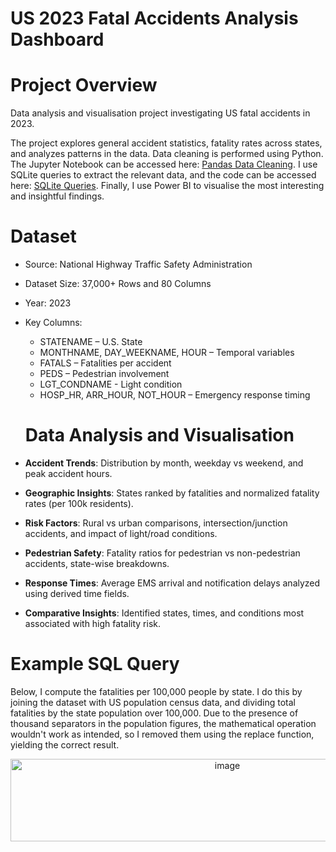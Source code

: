 # US 2023 Fatal Accidents Analysis Dashboard

# Project Overview

Data analysis and visualisation project investigating US fatal accidents in 2023. 

The project explores general accident statistics, fatality rates across states, and analyzes patterns in the data. Data cleaning is performed using Python. The Jupyter Notebook can be accessed here: [Pandas Data Cleaning](https://github.com/Orczerker12/US-Fatal-Accidents/blob/main/Pandas%20Code.ipynb). I use SQLite queries to extract the relevant data, and the code can be accessed here: [SQLite Queries](https://github.com/Orczerker12/US-Fatal-Accidents/blob/main/SQLite%20Queries). Finally, I use Power BI to visualise the most interesting and insightful findings.


# Dataset
- Source: National Highway Traffic Safety Administration
- Dataset Size: 37,000+ Rows and 80 Columns
- Year: 2023
- Key Columns:
  - STATENAME – U.S. State
  - MONTHNAME, DAY_WEEKNAME, HOUR – Temporal variables
  - FATALS – Fatalities per accident
  - PEDS – Pedestrian involvement
  - LGT_CONDNAME - Light condition
  - HOSP_HR, ARR_HOUR, NOT_HOUR – Emergency response timing
 
  # Data Analysis and Visualisation

- **Accident Trends**: Distribution by month, weekday vs weekend, and peak accident hours.
- **Geographic Insights**: States ranked by fatalities and normalized fatality rates (per 100k residents).
- **Risk Factors**: Rural vs urban comparisons, intersection/junction accidents, and impact of light/road conditions.
- **Pedestrian Safety**: Fatality ratios for pedestrian vs non-pedestrian accidents, state-wise breakdowns.
- **Response Times**: Average EMS arrival and notification delays analyzed using derived time fields.
- **Comparative Insights**: Identified states, times, and conditions most associated with high fatality risk.


# Example SQL Query

Below, I compute the fatalities per 100,000 people by state. I do this by joining the dataset with US population census data, and dividing total fatalities by the state population over 100,000. Due to the presence of thousand separators in the population figures, the mathematical operation wouldn't work as intended, so I removed them using the replace function, yielding the correct result.

<p align="center"> <img width="678" height="132" alt="image" src="https://github.com/user-attachments/assets/a47a1da2-6cd8-4bbf-9c56-d1e022dcdae3" /> </p>


